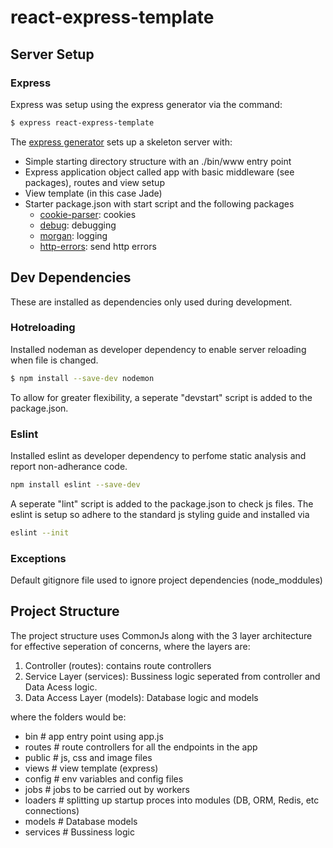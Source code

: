 # react-express-template

## Server Setup

### Express

Express was setup using the express generator via the command:
```sh
$ express react-express-template
```

The [express generator](https://developer.mozilla.org/en-US/docs/Learn/Server-side/Express_Nodejs/skeleton_website) sets up a skeleton server with:
 - Simple starting directory structure with an ./bin/www entry point
 - Express application object called app with basic middleware (see packages), routes and view setup
 - View template (in this case Jade)
 - Starter package.json with start script and the following packages
    - [cookie-parser](https://www.npmjs.com/package/cookie-parser): cookies
    - [debug](https://www.npmjs.com/package/debug): debugging
    - [morgan](https://www.npmjs.com/package/morgan): logging
    - [http-errors](https://www.npmjs.com/package/http-errors): send http errors


## Dev Dependencies

These are installed as dependencies only used during development.

### Hotreloading

Installed nodeman as developer dependency to enable server reloading when file is changed.
```sh
$ npm install --save-dev nodemon
```
To allow for greater flexibility, a seperate "devstart" script is added to the package.json.

### Eslint

Installed eslint as developer dependency to perfome static analysis and report non-adherance code.
```sh
npm install eslint --save-dev
```
A seperate "lint" script is added to the package.json to check js files. The eslint is setup so adhere to the standard js styling guide and installed via
```sh
eslint --init
```
### Exceptions

Default gitignore file used to ignore project dependencies (node_moddules)

## Project Structure

The project structure uses CommonJs along with the 3 layer architecture for effective seperation of concerns, where the layers are:
1. Controller (routes): contains route controllers
2. Service Layer (services): Bussiness logic seperated from controller and Data Acess logic.
3. Data Access Layer (models):  Database logic and models

where the folders would be:

- bin       # app entry point using app.js
- routes    # route controllers for all the endpoints in the app
- public    # js, css and image files
- views     # view template (express)
- config    # env variables and config files
- jobs      # jobs to be carried out by workers
- loaders   # splitting up startup proces into modules (DB, ORM, Redis, etc connections)
- models    # Database models
- services  # Bussiness logic

